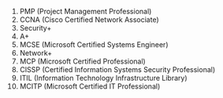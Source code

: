 1. PMP (Project Management Professional)
1. CCNA (Cisco Certified Network Associate)
1. Security+
1. A+
1. MCSE (Microsoft Certified Systems Engineer)
1. Network+
1. MCP (Microsoft Certified Professional)
1. CISSP (Certified Information Systems Security Professional)
1. ITIL (Information Technology Infrastructure Library)
1. MCITP (Microsoft Certified IT Professional)